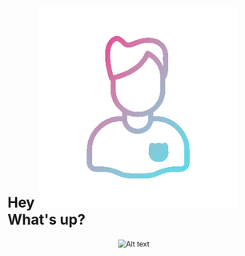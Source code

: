 <h1 align="left">Hey <img src = "./assets/wired-gradient-268-avatar-man.gif" type="img/gif"> What's up?</h1>

###

<div align="center">
  
  ![Alt text](https://spotify-recently-played-readme.vercel.app/api?user=31x54yfwjyskrpwlnekk3565xt5u&width=300)
</div>
<!--
**oCt-raiN/oCt-raiN** is a ✨ _special_ ✨ repository because its `README.md` (this file) appears on your GitHub profile.

Here are some ideas to get you started:

- 🔭 I’m currently working on ...
- 🌱 I’m currently learning ...
- 👯 I’m looking to collaborate on ...
- 🤔 I’m looking for help with ...
- 💬 Ask me about ...
- 📫 How to reach me: ...
- 😄 Pronouns: ...
- ⚡ Fun fact: ...

- https://spotify-recently-played-readme.vercel.app/
-->
